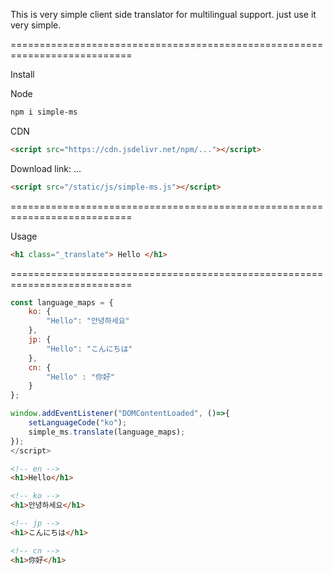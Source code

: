 This is very simple client side translator for multilingual support.
just use it very simple.

===========================================================================

Install

Node
```bash
npm i simple-ms
```

CDN
```html
<script src="https://cdn.jsdelivr.net/npm/..."></script>
```

Download
link: ...
```html
<script src="/static/js/simple-ms.js"></script>
```

===========================================================================

Usage
```html
<h1 class="_translate"> Hello </h1>
```

===========================================================================
```js
const language_maps = {
	ko: {
		"Hello": "안녕하세요"
	},
	jp: { 
		"Hello": "こんにちは" 
	},
	cn: { 
		"Hello" : "你好" 
	}
};

window.addEventListener("DOMContentLoaded", ()=>{
	setLanguageCode("ko");
	simple_ms.translate(language_maps);
});
</script>
```

```html
<!-- en -->
<h1>Hello</h1>
```

```html
<!-- ko -->
<h1>안녕하세요</h1>
```

```html
<!-- jp -->
<h1>こんにちは</h1>
```

```html
<!-- cn -->
<h1>你好</h1>
```
